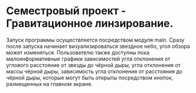 # Семестровый проект - Гравитационное линзирование. 
 Запуск программы осуществляется посредством модуля main. Сразу после запуска начинает визуализироваться звездное небо, угол обзора может изменяться. Пользователю также доступны пока малоинформативные графики зависимостей угла отклонения от углового расстояние от звезды до чёрной дыры, угла отклонения от массы чёрной дыры, зависимость угла отклонения от расстояния до чёрной дыры, которые могут быть открыты посредством кнопок, размещенных на главном экране.
 
